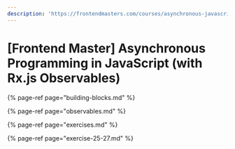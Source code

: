 ```yaml
---
description: 'https://frontendmasters.com/courses/asynchronous-javascript/'
---
```


# \[Frontend Master\] Asynchronous Programming in JavaScript \(with Rx.js Observables\)

{% page-ref page="building-blocks.md" %}

{% page-ref page="observables.md" %}

{% page-ref page="exercises.md" %}

{% page-ref page="exercise-25-27.md" %}

